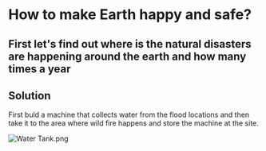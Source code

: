 # How to make Earth happy and safe?
<h2> First let's find out where is the natural disasters are happening around the earth and how many times a year</h2>

<h2> Solution</h2>
<p> First buld a machine that collects water from the flood locations and then take it to the area where wild fire happens and store the machine at the site.</p>
<picture>
 <img src="C:\Users\simra\OneDrive\Documents\Project\Water Tank.png" alt="Water Tank.png" style="width:auto;">
</picture>
